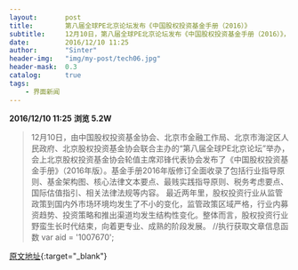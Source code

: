 ```yaml
---
layout:       post
title:        第八届全球PE北京论坛发布《中国股权投资基金手册（2016）》
subtitle:     12月10日，第八届全球PE北京论坛发布《中国股权投资基金手册（2016）》，未来十年中国股权投资行业将迎来快速发展的黄金时期。
date:         2016/12/10 11:25
author:       "Sinter"
header-img:   "img/my-post/tech06.jpg"
header-mask:  0.3
catalog:      true
tags:
    - 界面新闻
---
```


**2016/12/10 11:25**  **浏览 5.2W**

> 12月10日，由中国股权投资基金协会、北京市金融工作局、北京市海淀区人民政府、北京股权投资基金协会联合主办的“第八届全球PE北京论坛”举办，会上北京股权投资基金协会轮值主席邓锋代表协会发布了《中国股权投资基金手册》（2016年版）。基金手册2016年版修订全面收录了包括行业指导原则、基金架构图、核心法律文本要点、最贱实践指导原则、税务考虑要点、国际估值指引、相关法律法规等内容。
最近两年里，股权投资行业从监管政策到国内外市场环境均发生了不小的变化，监管政策区域严格，行业内募资趋势、投资策略和推出渠道均发生结构性变化。整体而言，股权投资行业野蛮生长时代结束，向着更专业、成熟的阶段发展。
	//执行获取文章信息函数
	var aid = '1007670';


[原文地址](http://www.jiemian.com/article/1007670.html){:target="_blank"}


